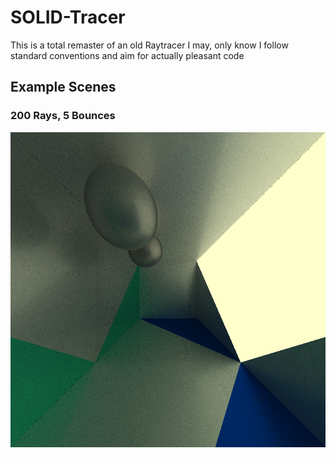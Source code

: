 # SOLID-Tracer
This is a total remaster of an old Raytracer I may, only know I follow standard conventions and aim for actually pleasant code

## Example Scenes

### 200 Rays, 5 Bounces
![Example Scene - 200 Rays, 5 Bounces](scenes/OutputScene.png)
